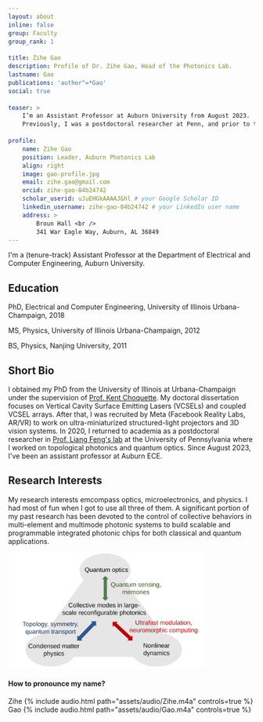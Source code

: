 ```yaml
---
layout: about
inline: false
group: Faculty
group_rank: 1

title: Zihe Gao
description: Profile of Dr. Zihe Gao, Head of the Photonics Lab.
lastname: Gao
publications: 'author^=*Gao'
social: true

teaser: >
    I’m an Assistant Professor at Auburn University from August 2023.
    Previously, I was a postdoctoral researcher at Penn, and prior to that, I served as a postdoctoral research scientist at Meta.

profile:
    name: Zihe Gao
    position: Leader, Auburn Photonics Lab
    align: right
    image: gao-profile.jpg
    email: zihe.gao@gmail.com
    orcid: zihe-gao-84b24742
    scholar_userid: uJuEHGkAAAAJ&hl # your Google Scholar ID
    linkedin_username: zihe-gao-84b24742 # your LinkedIn user name
    address: >
        Broun Hall <br />
        341 War Eagle Way, Auburn, AL 36849
---
```


I'm a (tenure-track) Assistant Professor at the Department of Electrical and Computer Engineering, Auburn University. 


<!-- ## Recent Pub (Selected)

* [ECOOP’24](https://conf.researchr.org/home/ecoop-2024){: target="_blank" } (Co-Chair)
* [OOPSLA’24](https://2024.splashcon.org/){: target="_blank" } (PC)
* [ICSE’24 NIER](https://conf.researchr.org/home/icse-2024){: target="_blank" } (PC)
* [PROGRAMMING’24](https://2024.programming-conference.org/){: target="_blank" } (PC)
* [ECOOP’23](https://conf.researchr.org/home/ecoop-2022){: target="_blank" } (Co-Chair)
* [ICSME’23]( https://conf.researchr.org/home/icsme-2023){: target="_blank" } (PC)
* [ISSTA’23](https://conf.researchr.org/home/issta-2023){: target="_blank" } (PC)
* [OOPSLA’23](https://2023.splashcon.org/){: target="_blank" } (PC)
* [ICSE’23 NIER](https://conf.researchr.org/home/icse-2023){: target="_blank" } (PC)
* [ICSE’22](https://conf.researchr.org/home/icse-2022){: target="_blank" } (PC)
* [ECOOP’22](https://conf.researchr.org/home/ecoop-2022){: target="_blank" } (PC)
* [ESOP’21](https://etaps.org/2021/esop){: target="_blank" } (PC)  
* [ACSOS'21](https://conf.researchr.org/home/acsos-2021){: target="_blank" } (PC)
* [ECOOP’20](https://2020.ecoop.org/){: target="_blank" } (PC)
* [ICFP’20](https://icfp20.sigplan.org/){: target="_blank" } (ERC)
* [PROGRAMMING’20](https://2020.programming-conference.org/){: target="_blank" } (PC)

[//]: * [CCGrid’20](http://cloudbus.org/ccgrid2020/){: target="_blank" } (PC)
[//]: * [FORTE’19](http://www.discotec.org/2019/forte.html){: target="_blank" } (PC)
[//]: * [MPLR’19](https://conf.researchr.org/home/mplr-2019){: target="_blank" } (PC)
[//]: * [PROGRAMMING’19](https://2019.programming-conference.org/){: target="_blank" } (PC)


## Reviewer for Journals

* IEEE Transactions on Software Engineering (TSE)
* ACM Transactions on Software Engineering and Methodology (TOSEM)
* Springer International Journal on Very Large Data Bases (VLDB)
* Elsevier Journal of Systems and Software (JSS)
* Elsevier Science of Computer Programming
* IEEE Transactions on Computers
* Elsevier Journal of Computer Languages
* Elsevier Knowledge-based Engineering
* IEEE Internet Computing
* ACM Transactions on Autonomous and Adaptive Systems (TAAS)
* Springer Empirical Software Engineering
* Elsevier Information and Software Technology
* Elsevier Pervasive and Mobile Computing
* LNCS Transactions on Aspect-Oriented Software Development


## Organization of Scientific Events

* The ACM DEBS’19 conference (with Boris Koldehofe)
* Dagstuhl Seminar "Programming Languages for Distributed Systems and Distributed Data Management" (19442), 2019
* NII Shonan Meeting on "Programming Languages for Distributed Systems", 2019
* REBLS workshop series at Splash: REBLS'21,'20,'19,’18,’17,’16,’15,’14,REM’13
* COP’16 workshop at ECOOP -->

## Education

PhD, Electrical and Computer Engineering, University of Illinois Urbana-Champaign, 2018

MS, Physics, University of Illinois Urbana-Champaign, 2012

BS, Physics, Nanjing University, 2011


## Short Bio

I obtained my PhD from the University of Illinois at Urbana-Champaign under the supervision of [Prof. Kent Choquette](https://ece.illinois.edu/about/directory/faculty/choquett). My doctoral dissertation focuses on Vertical Cavity Surface Emitting Lasers (VCSELs) and coupled VCSEL arrays. After that, I was recruited by Meta (Facebook Reality Labs, AR/VR) to work on ultra-miniaturized structured-light projectors and 3D vision systems. In 2020, I returned to academia as a postdoctoral researcher in [Prof. Liang Feng's lab](https://fenglab.seas.upenn.edu/index.html) at the University of Pennsylvania where I worked on topological photonics and quantum optics. Since August 2023, I've been an assistant professor at Auburn ECE.


## Research Interests

My research interests emcompass optics, microelectronics, and physics. I had most of fun when I got to use all three of them. A significant portion of my past research has been devoted to the control of collective behaviors in multi-element and multimode photonic systems to build scalable and programmable integrated photonic chips for both classical and quantum applications. 

<img src="/assets/img/research_triangle2.svg" width="400">





#### How to pronounce my name?
<a id="zihe_audio"></a>
<div class="row mt-3">
    <div class="col-sm mt-3 mt-md-0">
        Zihe
        {% include audio.html path="assets/audio/Zihe.m4a" controls=true %} 
    </div>
    <div class="col-sm mt-3 mt-md-0">
        Gao
        {% include audio.html path="assets/audio/Gao.m4a" controls=true %}
    </div>
</div>

